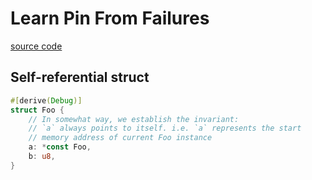 # Learn Pin From Failures

[source code](https://github.com/winter-loo/snippets-rust/tree/main/pin)

## Self-referential struct

```rust
#[derive(Debug)]
struct Foo {
    // In somewhat way, we establish the invariant:
    // `a` always points to itself. i.e. `a` represents the start
    // memory address of current Foo instance
    a: *const Foo,
    b: u8,
}
```
